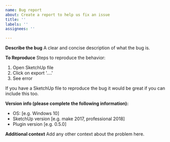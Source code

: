 ```yaml
---
name: Bug report
about: Create a report to help us fix an issue
title: ''
labels: ''
assignees: ''

---
```


**Describe the bug**
A clear and concise description of what the bug is.

**To Reproduce**
Steps to reproduce the behavior:
1. Open SketchUp file
2. Click on export '....'
3. See error

If you have a SketchUp file to reproduce the bug it would be great if you can include this too.

**Version info (please complete the following information):**
 - OS: [e.g. Windows 10]
 - SketchUp version [e.g. make 2017, professional 2018]
 - Plugin version [e.g. 0.5.0]

**Additional context**
Add any other context about the problem here.
